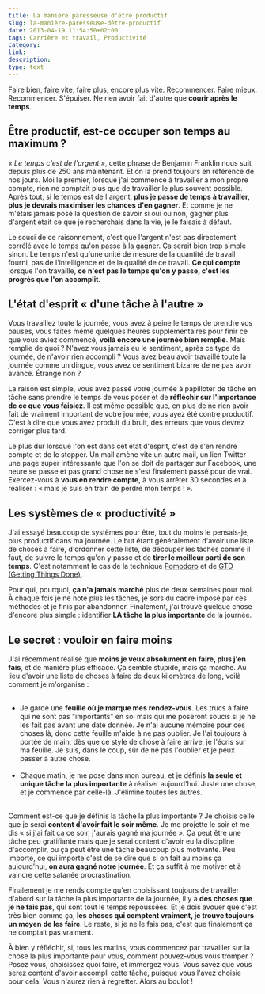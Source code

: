 ```yaml
---
title: La manière paresseuse d'être productif
slug: la-manière-paresseuse-dêtre-productif
date: 2013-04-19 11:54:50+02:00
tags: Carrière et travail, Productivité
category: 
link: 
description: 
type: text
---
```


<p><p>Faire bien, faire vite, faire plus, encore plus vite. Recommencer. Faire mieux. Recommencer. S'épuiser. Ne rien avoir fait d'autre que <strong>courir après le temps</strong>.</p></p>
<!-- TEASER_END -->
<p><h2>Être productif, est-ce occuper son temps au maximum ?</h2></p>

<p><p><em>« Le temps c'est de l'argent »</em>, cette phrase de Benjamin Franklin nous suit depuis plus de 250 ans maintenant. Et on la prend toujours en référence de nos jours. Moi le premier, lorsque j'ai commencé à travailler à mon propre compte, rien ne comptait plus que de travailler le plus souvent possible. Après tout, si le temps est de l'argent, <strong>plus je passe de temps à travailler, plus je devrais maximiser les chances d'en gagner</strong>. Et comme je ne m'étais jamais posé la question de savoir si oui ou non, gagner plus d'argent était ce que je recherchais dans la vie, je le faisais à défaut.</p></p>

<p><p>Le souci de ce raisonnement, c'est que l'argent n'est pas directement corrélé avec le temps qu'on passe à la gagner. Ça serait bien trop simple sinon. Le temps n'est qu'une unité de mesure de la quantité de travail fourni, pas de l'intelligence et de la qualité de ce travail. <strong>Ce qui compte</strong> lorsque l'on travaille, <strong>ce n'est pas le temps qu'on y passe, c'est les progrès que l'on accomplit</strong>.</p></p>

<p><h2>L'état d'esprit « d'une tâche à l'autre »</h2></p>

<p><p>Vous travaillez toute la journée, vous avez à peine le temps de prendre vos pauses, vous faites même quelques heures supplémentaires pour finir ce que vous aviez commencé, <strong>voilà encore une journée bien remplie</strong>. Mais remplie de quoi ? N'avez vous jamais eu le sentiment, après ce type de journée, de n'avoir rien accompli ? Vous avez beau avoir travaillé toute la journée comme un dingue, vous avez ce sentiment bizarre de ne pas avoir avancé. Étrange non ?</p></p>

<p><p>La raison est simple, vous avez passé votre journée à papilloter de tâche en tâche sans prendre le temps de vous poser et de <strong>réfléchir sur l'importance de ce que vous faisiez</strong>. Il est même possible que, en plus de ne rien avoir fait de vraiment important de votre journée, vous ayez été contre productif. C'est à dire que vous avez produit du bruit, des erreurs que vous devrez corriger plus tard.</p></p>

<p><p>Le plus dur lorsque l'on est dans cet état d'esprit, c'est de s'en rendre compte et de le stopper. Un mail amène vite un autre mail, un lien Twitter une page super intéressante que l'on se doit de partager sur Facebook, une heure se passe et pas grand chose ne s'est finalement passé pour de vrai. Exercez-vous à <strong>vous en rendre compte</strong>, à vous arrêter 30 secondes et à réaliser : « mais je suis en train de perdre mon temps ! ».</p></p>

<p><h2>Les systèmes de « productivité »</h2></p>

<p><p>J'ai essayé beaucoup de systèmes pour être, tout du moins le pensais-je, plus productif dans ma journée. Le but étant généralement d'avoir une liste de choses à faire, d'ordonner cette liste, de découper les tâches comme il faut, de suivre le temps qu'on y passe et de <strong>tirer le meilleur parti de son temps</strong>. C'est notamment le cas de la technique <a href="http://www.pomodorotechnique.com/">Pomodoro</a> et de <a href="http://fr.wikipedia.org/wiki/Getting_Things_Done">GTD (Getting Things Done)</a>.</p></p>

<p><p>Pour qui, pourquoi, <strong>ça n'a jamais marché</strong> plus de deux semaines pour moi. À chaque fois je ne note plus les tâches, je sors du cadre imposé par ces méthodes et je finis par abandonner. Finalement, j'ai trouvé quelque chose d'encore plus simple : identifier <strong>LA tâche la plus importante</strong> de la journée.</p></p>

<p><h2>Le secret : vouloir en faire moins</h2></p>

<p><p>J'ai récemment réalisé que <strong>moins je veux absolument en faire, plus j'en fais</strong>, et de manière plus efficace. Ça semble stupide, mais ça marche. Au lieu d'avoir une liste de choses à faire de deux kilomètres de long, voilà comment je m'organise :</p></p>

<p><ul><br /><li>Je garde une <strong>feuille où je marque mes rendez-vous</strong>. Les trucs à faire qui ne sont pas "importants" en soi mais qui me poseront soucis si je ne les fait pas avant une date donnée. Je n'ai aucune mémoire pour ces choses là, donc cette feuille m'aide à ne pas oublier. Je l'ai toujours à portée de main, dès que ce style de chose à faire arrive, je l'écris sur ma feuille. Je suis, dans le coup, sûr de ne pas l'oublier et je peux passer à autre chose.</li><br /><li>Chaque matin, je me pose dans mon bureau, et je définis <strong>la seule et unique tâche la plus importante</strong> à réaliser aujourd'hui. Juste une chose, et je commence par celle-là. J'élimine toutes les autres.</li><br /></ul></p>

<p><p>Comment est-ce que je définis la tâche la plus importante ? Je choisis celle que je serai <strong>content d'avoir fait le soir même</strong>. Je me projette le soir et me dis « si j'ai fait ça ce soir, j'aurais gagné ma journée ». Ça peut être une tâche peu gratifiante mais que je serai content d'avoir eu la discipline d'accomplir, ou ça peut être une tâche beaucoup plus motivante. Peu importe, ce qui importe c'est de se dire que si on fait au moins ça aujourd'hui, <strong>on aura gagné notre journée</strong>. Et ça suffit à me motiver et à vaincre cette satanée procrastination.</p></p>

<p><p>Finalement je me rends compte qu'en choisissant toujours de travailler d'abord sur la tâche la plus importante de la journée, il y a <strong>des choses que je ne fais pas</strong>, qui sont tout le temps repoussées. Et je dois avouer que c'est très bien comme ça, <strong>les choses qui comptent vraiment, je trouve toujours un moyen de les faire</strong>. Le reste, si je ne le fais pas, c'est que finalement ça ne comptait pas vraiment.</p></p>

<p><p>À bien y réfléchir, si, tous les matins, vous commencez par travailler sur la chose la plus importante pour vous, comment pouvez-vous vous tromper ? Posez vous, choisissez quoi faire, et immergez vous. Vous savez que vous serez content d'avoir accompli cette tâche, puisque vous l'avez choisie pour cela. Vous n'aurez rien à regretter. Alors au boulot !</p></p>
